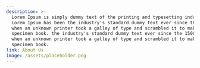 ```yaml
---
description: >-
  Lorem Ipsum is simply dummy text of the printing and typesetting industry.
  Lorem Ipsum has been the industry's standard dummy text ever since the 1500s,
  when an unknown printer took a galley of type and scrambled it to make a type
  specimen book. the industry's standard dummy text ever since the 1500s,
  when an unknown printer took a galley of type and scrambled it to make a type
  specimen book. 
link: About Us
image: /assets/placeholder.png
---
```


